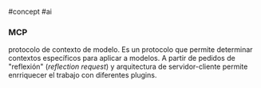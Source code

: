 #concept  #ai
### MCP
protocolo  de contexto de modelo. Es un protocolo que permite determinar contextos específicos para aplicar a modelos. A partir de pedidos de "reflexión" (*reflection request*) y arquitectura de servidor-cliente permite enrriquecer el trabajo con diferentes plugins.